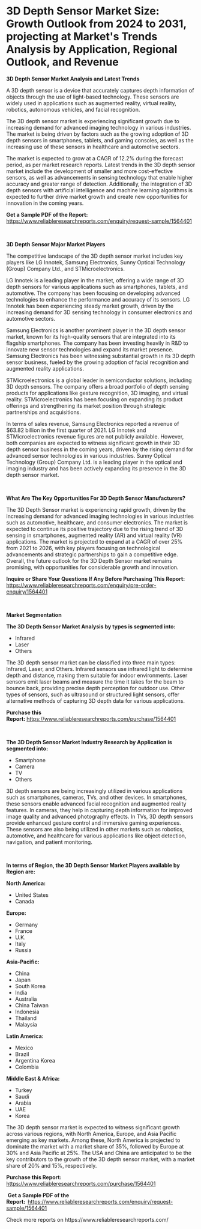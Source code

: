 <p><h1>3D Depth Sensor Market Size: Growth Outlook from 2024 to 2031, projecting at Market's Trends Analysis by Application, Regional Outlook, and Revenue</h1></p><p><strong>3D Depth Sensor Market Analysis and Latest Trends</strong></p>
<p><p>A 3D depth sensor is a device that accurately captures depth information of objects through the use of light-based technology. These sensors are widely used in applications such as augmented reality, virtual reality, robotics, autonomous vehicles, and facial recognition.</p><p>The 3D depth sensor market is experiencing significant growth due to increasing demand for advanced imaging technology in various industries. The market is being driven by factors such as the growing adoption of 3D depth sensors in smartphones, tablets, and gaming consoles, as well as the increasing use of these sensors in healthcare and automotive sectors.</p><p>The market is expected to grow at a CAGR of 12.2% during the forecast period, as per market research reports. Latest trends in the 3D depth sensor market include the development of smaller and more cost-effective sensors, as well as advancements in sensing technology that enable higher accuracy and greater range of detection. Additionally, the integration of 3D depth sensors with artificial intelligence and machine learning algorithms is expected to further drive market growth and create new opportunities for innovation in the coming years.</p></p>
<p><strong>Get a Sample PDF of the Report:&nbsp;</strong> <a href="https://www.reliableresearchreports.com/enquiry/request-sample/1564401">https://www.reliableresearchreports.com/enquiry/request-sample/1564401</a></p>
<p>&nbsp;</p>
<p><strong>3D Depth Sensor Major Market Players</strong></p>
<p><p>The competitive landscape of the 3D depth sensor market includes key players like LG Innotek, Samsung Electronics, Sunny Optical Technology (Group) Company Ltd., and STMicroelectronics. </p><p>LG Innotek is a leading player in the market, offering a wide range of 3D depth sensors for various applications such as smartphones, tablets, and automotive. The company has been focusing on developing advanced technologies to enhance the performance and accuracy of its sensors. LG Innotek has been experiencing steady market growth, driven by the increasing demand for 3D sensing technology in consumer electronics and automotive sectors.</p><p>Samsung Electronics is another prominent player in the 3D depth sensor market, known for its high-quality sensors that are integrated into its flagship smartphones. The company has been investing heavily in R&D to innovate new sensor technologies and expand its market presence. Samsung Electronics has been witnessing substantial growth in its 3D depth sensor business, fueled by the growing adoption of facial recognition and augmented reality applications.</p><p>STMicroelectronics is a global leader in semiconductor solutions, including 3D depth sensors. The company offers a broad portfolio of depth sensing products for applications like gesture recognition, 3D imaging, and virtual reality. STMicroelectronics has been focusing on expanding its product offerings and strengthening its market position through strategic partnerships and acquisitions.</p><p>In terms of sales revenue, Samsung Electronics reported a revenue of $63.82 billion in the first quarter of 2021. LG Innotek and STMicroelectronics revenue figures are not publicly available. However, both companies are expected to witness significant growth in their 3D depth sensor business in the coming years, driven by the rising demand for advanced sensor technologies in various industries. Sunny Optical Technology (Group) Company Ltd. is a leading player in the optical and imaging industry and has been actively expanding its presence in the 3D depth sensor market.</p></p>
<p>&nbsp;</p>
<p><strong>What Are The Key Opportunities For 3D Depth Sensor Manufacturers?</strong></p>
<p><p>The 3D Depth Sensor market is experiencing rapid growth, driven by the increasing demand for advanced imaging technologies in various industries such as automotive, healthcare, and consumer electronics. The market is expected to continue its positive trajectory due to the rising trend of 3D sensing in smartphones, augmented reality (AR) and virtual reality (VR) applications. The market is projected to expand at a CAGR of over 25% from 2021 to 2026, with key players focusing on technological advancements and strategic partnerships to gain a competitive edge. Overall, the future outlook for the 3D Depth Sensor market remains promising, with opportunities for considerable growth and innovation.</p></p>
<p><strong>Inquire or Share Your Questions If Any Before Purchasing This Report:</strong> <a href="https://www.reliableresearchreports.com/enquiry/pre-order-enquiry/1564401">https://www.reliableresearchreports.com/enquiry/pre-order-enquiry/1564401</a></p>
<p>&nbsp;</p>
<p><strong>Market Segmentation</strong></p>
<p><strong>The 3D Depth Sensor Market Analysis by types is segmented into:</strong></p>
<p><ul><li>Infrared</li><li>Laser</li><li>Others</li></ul></p>
<p><p>The 3D depth sensor market can be classified into three main types: Infrared, Laser, and Others. Infrared sensors use infrared light to determine depth and distance, making them suitable for indoor environments. Laser sensors emit laser beams and measure the time it takes for the beam to bounce back, providing precise depth perception for outdoor use. Other types of sensors, such as ultrasound or structured light sensors, offer alternative methods of capturing 3D depth data for various applications.</p></p>
<p><strong>Purchase this Report:&nbsp;</strong><a href="https://www.reliableresearchreports.com/purchase/1564401">https://www.reliableresearchreports.com/purchase/1564401</a></p>
<p>&nbsp;</p>
<p><strong>The 3D Depth Sensor Market Industry Research by Application is segmented into:</strong></p>
<p><ul><li>Smartphone</li><li>Camera</li><li>TV</li><li>Others</li></ul></p>
<p><p>3D depth sensors are being increasingly utilized in various applications such as smartphones, cameras, TVs, and other devices. In smartphones, these sensors enable advanced facial recognition and augmented reality features. In cameras, they help in capturing depth information for improved image quality and advanced photography effects. In TVs, 3D depth sensors provide enhanced gesture control and immersive gaming experiences. These sensors are also being utilized in other markets such as robotics, automotive, and healthcare for various applications like object detection, navigation, and patient monitoring.</p></p>
<p>&nbsp;</p>
<p><strong>In terms of Region, the 3D Depth Sensor Market Players available by Region are:</strong></p>
<p>
    <p> <strong> North America: </strong>
        <ul>
            <li>United States</li>
            <li>Canada</li>
        </ul>
        </p> 
    <p> <strong> Europe: </strong>
        <ul>
            <li>Germany</li>
            <li>France</li>
            <li>U.K.</li>
            <li>Italy</li>
            <li>Russia</li>
        </ul>
        </p> 
    <p> <strong> Asia-Pacific: </strong>
        <ul>
            <li>China</li>
            <li>Japan</li>
            <li>South Korea</li>
            <li>India</li>
            <li>Australia</li>
            <li>China Taiwan</li>
            <li>Indonesia</li>
            <li>Thailand</li>
            <li>Malaysia</li>
        </ul>
        </p> 
    <p> <strong> Latin America: </strong>
        <ul>
            <li>Mexico</li>
            <li>Brazil</li>
            <li>Argentina Korea</li>
            <li>Colombia</li>
        </ul>
        </p> 
    <p> <strong> Middle East & Africa: </strong>
        <ul>
            <li>Turkey</li>
            <li>Saudi</li>
            <li>Arabia</li>
            <li>UAE</li>
            <li>Korea</li>
        </ul>
    </p>
    </p>
<p><p>The 3D depth sensor market is expected to witness significant growth across various regions, with North America, Europe, and Asia Pacific emerging as key markets. Among these, North America is projected to dominate the market with a market share of 35%, followed by Europe at 30% and Asia Pacific at 25%. The USA and China are anticipated to be the key contributors to the growth of the 3D depth sensor market, with a market share of 20% and 15%, respectively.</p></p>
<p><strong>Purchase this Report: </strong><a href="https://www.reliableresearchreports.com/purchase/1564401">https://www.reliableresearchreports.com/purchase/1564401</a></p>
<p>&nbsp;<strong>Get a Sample PDF of the Report:&nbsp;&nbsp;</strong><a href="https://www.reliableresearchreports.com/enquiry/request-sample/1564401">https://www.reliableresearchreports.com/enquiry/request-sample/1564401</a></p>
<p><strong></strong></p>
<p>Check more reports on https://www.reliableresearchreports.com/</p>